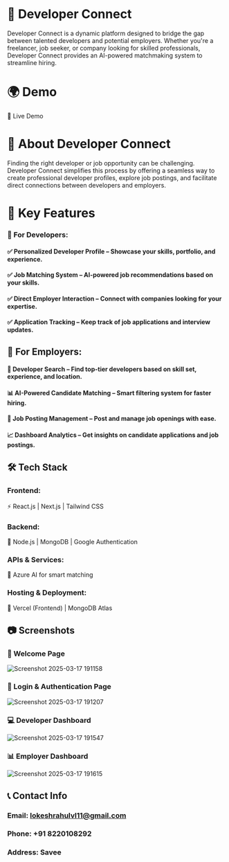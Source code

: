 # 🚀 Developer Connect
Developer Connect is a dynamic platform designed to bridge the gap between talented developers and potential employers. Whether you're a freelancer, job seeker, or company looking for skilled professionals, Developer Connect provides an AI-powered matchmaking system to streamline hiring.

# 🌍 Demo
🔗 Live Demo 

# 📌 About Developer Connect
Finding the right developer or job opportunity can be challenging. Developer Connect simplifies this process by offering a seamless way to create professional developer profiles, explore job postings, and facilitate direct connections between developers and employers.

# 🔑 Key Features
### 🚀 For Developers:
#### ✅ Personalized Developer Profile – Showcase your skills, portfolio, and experience.
#### ✅ Job Matching System – AI-powered job recommendations based on your skills.
#### ✅ Direct Employer Interaction – Connect with companies looking for your expertise.
#### ✅ Application Tracking – Keep track of job applications and interview updates.

## 💼 For Employers:
#### 📌 Developer Search – Find top-tier developers based on skill set, experience, and location.
#### 📊 AI-Powered Candidate Matching – Smart filtering system for faster hiring.
#### 📑 Job Posting Management – Post and manage job openings with ease.
#### 📈 Dashboard Analytics – Get insights on candidate applications and job postings.

## 🛠️ Tech Stack
### Frontend:
⚡ React.js | Next.js | Tailwind CSS

### Backend:
🔗 Node.js | MongoDB | Google Authentication

### APIs & Services:
🧠  Azure AI for smart matching

### Hosting & Deployment:
🚀 Vercel (Frontend) | MongoDB Atlas

## 📷 Screenshots
### 🏡 Welcome Page
![Screenshot 2025-03-17 191158](https://github.com/user-attachments/assets/8625fbb4-3776-45c3-8512-bc589436dffa)

### 🔐 Login & Authentication Page
![Screenshot 2025-03-17 191207](https://github.com/user-attachments/assets/68f65be5-d45c-4985-84b4-170e606b7770)

### 💻 Developer Dashboard
![Screenshot 2025-03-17 191547](https://github.com/user-attachments/assets/2f205e69-c8e8-4d8c-b31e-5cebe09e9cd2)

### 📊 Employer Dashboard
![Screenshot 2025-03-17 191615](https://github.com/user-attachments/assets/96812d8f-4dd1-420f-8a64-4695eae87b6a)

## 📞 Contact Info
### Email: lokeshrahulvl11@gmail.com
### Phone: +91 8220108292
### Address: Savee
